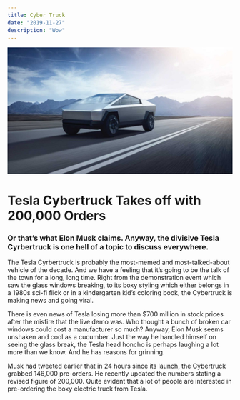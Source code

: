 ```yaml
---
title: Cyber Truck
date: "2019-11-27"
description: "Wow"
---
```


![cyber truck](./tesla-cybertruck-official-image-1.jpg)

# Tesla Cybertruck Takes off with 200,000 Orders

### Or that’s what Elon Musk claims. Anyway, the divisive Tesla Cyrbertruck is one hell of a topic to discuss everywhere.
The Tesla Cyrbertruck is probably the most-memed and most-talked-about vehicle of the decade. And we have a feeling that it’s going to be the talk of the town for a long, long time. Right from the demonstration event which saw the glass windows breaking, to its boxy styling which either belongs in a 1980s sci-fi flick or in a kindergarten kid’s coloring book, the Cybertruck is making news and going viral.

There is even news of Tesla losing more than $700 million in stock prices after the misfire that the live demo was. Who thought a bunch of broken car windows could cost a manufacturer so much? Anyway, Elon Musk seems unshaken and cool as a cucumber. Just the way he handled himself on seeing the glass break, the Tesla head honcho is perhaps laughing a lot more than we know. And he has reasons for grinning.

Musk had tweeted earlier that in 24 hours since its launch, the Cybertruck grabbed 146,000 pre-orders. He recently updated the numbers stating a revised figure of 200,000. Quite evident that a lot of people are interested in pre-ordering the boxy electric truck from Tesla.